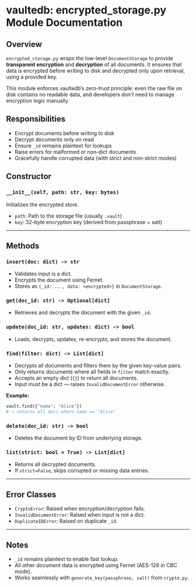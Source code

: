 # vaultedb: encrypted_storage.py Module Documentation

## Overview

`encrypted_storage.py` wraps the low-level `DocumentStorage` to provide **transparent encryption** and **decryption** of all documents. It ensures that data is encrypted before writing to disk and decrypted only upon retrieval, using a provided key.

This module enforces vaultedb’s zero-trust principle: even the raw file on disk contains no readable data, and developers don't need to manage encryption logic manually.

## Responsibilities

- Encrypt documents before writing to disk
- Decrypt documents only on read
- Ensure `_id` remains plaintext for lookups
- Raise errors for malformed or non-dict documents
- Gracefully handle corrupted data (with strict and non-strict modes)

## Constructor

### `__init__(self, path: str, key: bytes)`
Initializes the encrypted store.

- `path`: Path to the storage file (usually `.vault`)
- `key`: 32-byte encryption key (derived from passphrase + salt)

---

## Methods

### `insert(doc: dict) -> str`
- Validates input is a dict.
- Encrypts the document using Fernet.
- Stores as `{_id: ..., data: <encrypted>}` in `DocumentStorage`.

### `get(doc_id: str) -> Optional[dict]`
- Retrieves and decrypts the document with the given `_id`.

### `update(doc_id: str, updates: dict) -> bool`
- Loads, decrypts, updates, re-encrypts, and stores the document.

### `find(filter: dict) -> List[dict]`
- Decrypts all documents and filters them by the given key-value pairs.
- Only returns documents where all fields in `filter` match exactly.
- Accepts an empty dict (`{}`) to return all documents.
- Input must be a dict — raises `InvalidDocumentError` otherwise.

**Example:**
```python
vault.find({"name": "Alice"})
# → returns all docs where name == "Alice"
```

### `delete(doc_id: str) -> bool`
- Deletes the document by ID from underlying storage.

### `list(strict: bool = True) -> List[dict]`
- Returns all decrypted documents.
- If `strict=False`, skips corrupted or missing data entries.

---

## Error Classes

- `CryptoError`: Raised when encryption/decryption fails.
- `InvalidDocumentError`: Raised when input is not a dict.
- `DuplicateIDError`: Raised on duplicate `_id`.

---

## Notes

- `_id` remains plaintext to enable fast lookup.
- All other document data is encrypted using Fernet (AES-128 in CBC mode).
- Works seamlessly with `generate_key(passphrase, salt)` from `crypto.py`.
